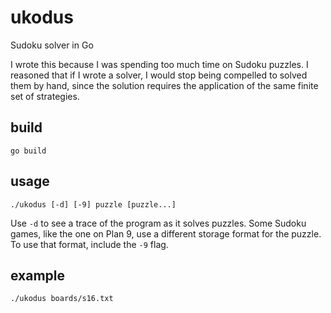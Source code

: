 # ukodus
Sudoku solver in Go

I wrote this because I was spending too much time on Sudoku puzzles.
I reasoned that if I wrote a solver, I would stop being compelled to
solved them by hand, since the solution requires the application of the
same finite set of strategies.

## build

`go build`

## usage

`./ukodus [-d] [-9] puzzle [puzzle...]`

Use `-d` to see a trace of the program as it solves puzzles.
Some Sudoku games, like the one on Plan 9, use a different storage
format for the puzzle. To use that format, include the `-9` flag.

## example

`./ukodus boards/s16.txt`

